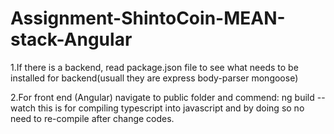 # Assignment-ShintoCoin-MEAN-stack-Angular

1.If there is a backend, read package.json file to see what needs to be installed for backend(usuall they are express body-parser mongoose)

2.For front end (Angular) navigate to public folder and commend: ng build --watch
 this is for compiling typescript into javascript and by doing so no need to re-compile after change codes.
